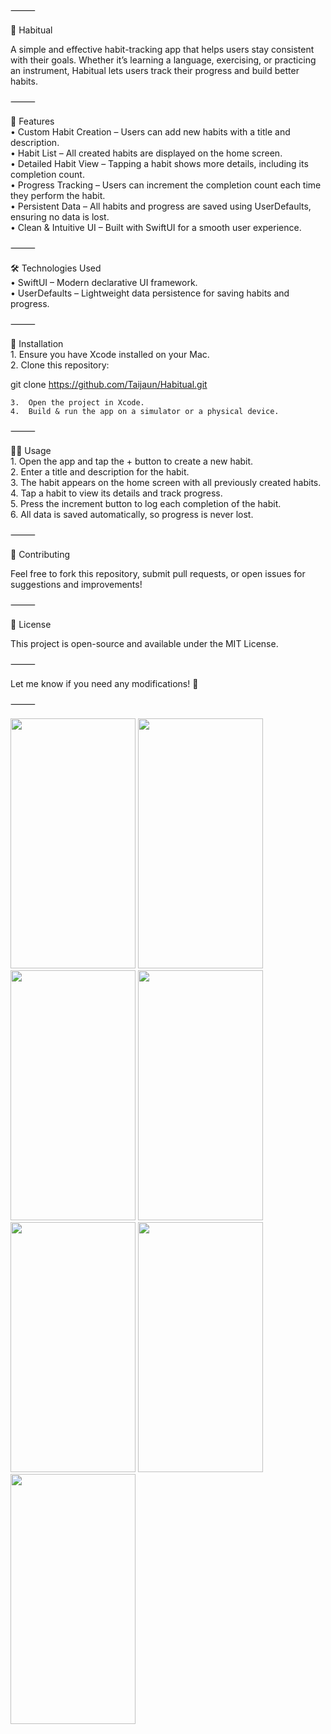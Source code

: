 ⸻

📅 Habitual

A simple and effective habit-tracking app that helps users stay consistent with their goals. Whether it’s learning a language, exercising, or practicing an instrument, Habitual lets users track their progress and build better habits.

⸻

🚀 Features<br>
	•	Custom Habit Creation – Users can add new habits with a title and description.<br>
	•	Habit List – All created habits are displayed on the home screen.<br>
	•	Detailed Habit View – Tapping a habit shows more details, including its completion count.<br>
	•	Progress Tracking – Users can increment the completion count each time they perform the habit.<br>
	•	Persistent Data – All habits and progress are saved using UserDefaults, ensuring no data is lost.<br>
	•	Clean & Intuitive UI – Built with SwiftUI for a smooth user experience.

⸻

🛠 Technologies Used<br>
	•	SwiftUI – Modern declarative UI framework.<br>
	•	UserDefaults – Lightweight data persistence for saving habits and progress.<br>

⸻

📲 Installation<br>
	1.	Ensure you have Xcode installed on your Mac.<br>
	2.	Clone this repository:

git clone https://github.com/Taijaun/Habitual.git


	3.	Open the project in Xcode.
	4.	Build & run the app on a simulator or a physical device.

⸻

🏃‍♂️ Usage<br>
	1.	Open the app and tap the + button to create a new habit.<br>
	2.	Enter a title and description for the habit.<br>
	3.	The habit appears on the home screen with all previously created habits.<br>
	4.	Tap a habit to view its details and track progress.<br>
	5.	Press the increment button to log each completion of the habit.<br>
	6.	All data is saved automatically, so progress is never lost.<br>

⸻

🎯 Contributing

Feel free to fork this repository, submit pull requests, or open issues for suggestions and improvements!

⸻

📄 License

This project is open-source and available under the MIT License.

⸻

Let me know if you need any modifications! 🚀

⸻

<img src = "https://github.com/user-attachments/assets/839901f9-50bb-457c-9c2f-3d3dd1d4672f" width = "200" height = "400">
<img src = "https://github.com/user-attachments/assets/994485f0-5aa1-49e8-811d-82af774cc140" width = "200" height = "400">
<img src = "https://github.com/user-attachments/assets/079ffd00-721b-495d-ab80-8c6d74bdab08" width = "200" height = "400">
<img src = "https://github.com/user-attachments/assets/f306e212-7cb5-414e-ad0d-f993470fe5f9" width = "200" height = "400">
<img src = "https://github.com/user-attachments/assets/e380e4af-2f1f-4ac3-a5a8-3e6608c49f50" width = "200" height = "400">
<img src = "https://github.com/user-attachments/assets/9f48292e-2160-4980-a79f-b22f6d4bbc93" width = "200" height = "400">
<img src = "https://github.com/user-attachments/assets/fe189251-24a6-41a7-8ce9-3d6a9b90200d" width = "200" height = "400">
